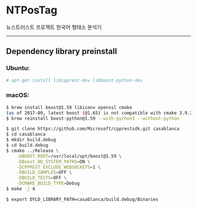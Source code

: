 # NTPosTag

뉴스트러스트 프로젝트 한국어 형태소 분석기

---

## Dependency library preinstall

### Ubuntu:

```sh
# apt-get install libcpprest-dev libboost-python-dev
```

### macOS:

```sh
$ brew install boost@1.59 libiconv openssl cmake
(as of 2017-09, latest boost (@1.65) is not compatible with cmake 3.9.2)
$ brew reinstall boost-python@1.59 --with-python3 --without-python

$ git clone https://github.com/Microsoft/cpprestsdk.git casablanca
$ cd casablanca
$ mkdir build.debug
$ cd build.debug
$ cmake ../Release \
	-DBOOST_ROOT=/usr/local/opt/boost@1.59 \
	-DBoost_NO_SYSTEM_PATHS=ON \
	-DCPPREST_EXCLUDE_WEBSOCKETS=1 \
	-DBUILD_SAMPLES=OFF \
	-DBUILD_TESTS=OFF \
	-DCMAKE_BUILD_TYPE=Debug 
$ make -j 4

$ export DYLD_LIBRARY_PATH=casablanca/build.debug/Binaries
```
